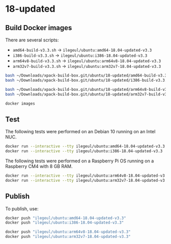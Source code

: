 
# 18-updated

## Build Docker images

There are several scripts:

- `amd64-build-v3.3.sh` -> `ilegeul/ubuntu:amd64-18.04-updated-v3.3`
- `i386-build-v3.3.sh` -> `ilegeul/ubuntu:i386-18.04-updated-v3.3`
- `arm64v8-build-v3.3.sh` -> `ilegeul/ubuntu:arm64v8-18.04-updated-v3.3`
- `arm32v7-build-v3.3.sh` -> `ilegeul/ubuntu:arm32v7-18.04-updated-v3.3`

```sh
bash ~/Downloads/xpack-build-box.git/ubuntu/18-updated/amd64-build-v3.3.sh
bash ~/Downloads/xpack-build-box.git/ubuntu/18-updated/i386-build-v3.3.sh

bash ~/Downloads/xpack-build-box.git/ubuntu/18-updated/arm64v8-build-v3.3.sh
bash ~/Downloads/xpack-build-box.git/ubuntu/18-updated/arm32v7-build-v3.3.sh

docker images
```

## Test

The following tests were performed on an Debian 10
running on an Intel NUC.

```sh
docker run --interactive --tty ilegeul/ubuntu:amd64-18.04-updated-v3.3
docker run --interactive --tty ilegeul/ubuntu:i386-18.04-updated-v3.3
```

The following tests were performed on a Raspberry Pi OS
running on a Raspberry CM4 with 8 GB RAM.

```sh
docker run --interactive --tty ilegeul/ubuntu:arm64v8-18.04-updated-v3.3
docker run --interactive --tty ilegeul/ubuntu:arm32v7-18.04-updated-v3.3
```

## Publish

To publish, use:

```sh
docker push "ilegeul/ubuntu:amd64-18.04-updated-v3.3"
docker push "ilegeul/ubuntu:i386-18.04-updated-v3.3"

docker push "ilegeul/ubuntu:arm64v8-18.04-updated-v3.3"
docker push "ilegeul/ubuntu:arm32v7-18.04-updated-v3.3"
```
